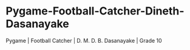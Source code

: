 # Pygame-Football-Catcher-Dineth-Dasanayake
Pygame | Football Catcher | D. M. D. B. Dasanayake | Grade 10
